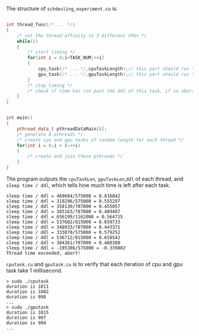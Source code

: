 The structure of ``schdeuling_experiment.cu`` is:
```C++

int thread_func(/* ... */)
{
    /* set the thread affinity to 2 different CPUs */
    while(1)
    {
        /* start timing */
        for(int i = 0;i<TASK_NUM;++i)
        {
            cpu_task(/* ... */,cpuTaskLength);// this part should run "cpuTaskLength" millisecond
            gpu_task(/* ... */,gpuTaskLength);// this part should run "gpuTaskLength" millisecond
        }
        /* stop timing */
        /* check if time has run past the ddl of this task, if so abort */
    }
}


int main()
{
    pthread_data_t pthreadDataMain[8];
    /* generate 8 pthreads */
    /* create cpu and gpu tasks of random length for each thread */
    for(int i = 0;i < 8;++i)
    {
        /* create and join these pthreads */
    }
}

```
The program outputs the ``cpuTaskLen``, ``gpuTaskLen``,``ddl`` of each thread, and ``sleep time / ddl``, which tells how much time is left after each task.
```
sleep time / ddl = 469684/575000 = 0.816842
sleep time / ddl = 319296/575000 = 0.555297
sleep time / ddl = 358130/787000 = 0.455057
sleep time / ddl = 385163/787000 = 0.489407
sleep time / ddl = 656199/1162000 = 0.564715
sleep time / ddl = 537682/815000 = 0.659733
sleep time / ddl = 348933/787000 = 0.443371
sleep time / ddl = 333070/575000 = 0.579252
sleep time / ddl = 536712/815000 = 0.658542
sleep time / ddl = 384361/787000 = 0.488388
sleep time / ddl = -195386/575000 = -0.339802
Thread time exceeded, abort!
```

``cputask.cu`` and ``gputask.cu`` is to verify that each iteration of cpu and gpu task take 1 millisecond.

```
> sudo ./cputask
duration is 1011
duration is 1002
duration is 998
...
> sudo ./gputask
duration is 1015
duration is 997
duration is 994
...
```